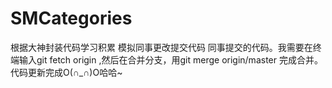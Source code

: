 # SMCategories
根据大神封装代码学习积累
模拟同事更改提交代码
同事提交的代码。我需要在终端输入git fetch origin ,然后在合并分支，用git merge origin/master 完成合并。代码更新完成O(∩_∩)O哈哈~
